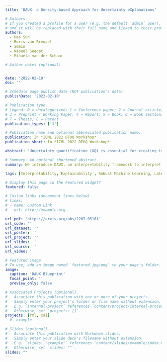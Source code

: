 ```yaml
---
title: 'DAUX: a Density-based Approach for Uncertainty eXplanations'

# Authors
# If you created a profile for a user (e.g. the default `admin` user), write the username (folder name) here
# and it will be replaced with their full name and linked to their profile.
authors:
  - Hao Sun
  - Boris van Breugel
  - admin
  - Nabeel Seedat
  - Mihaela van der Schaar

# Author notes (optional)


date: '2022-02-10'
doi: ''

# Schedule page publish date (NOT publication's date).
publishDate: '2022-02-10'

# Publication type.
# Legend: 0 = Uncategorized; 1 = Conference paper; 2 = Journal article;
# 3 = Preprint / Working Paper; 4 = Report; 5 = Book; 6 = Book section;
# 7 = Thesis; 8 = Patent
publication_types: ['1']

# Publication name and optional abbreviated publication name.
publication: In *ICML 2022 DFUQ Workshop*
publication_short: In *ICML 2022 DFUQ Workshop*

abstract: 'Uncertainty quantification (UQ) is essential for creating trustworthy machine learning models. Recent years have seen a steep rise in UQ methods that can flag suspicious examples, however, it is often unclear what exactly these methods identify. In this work, we propose an assumption-light method for interpreting UQ models themselves. We introduce the confusion density matrix -- a kernel-based approximation of the misclassification density -- and use this to categorize suspicious examples identified by a given UQ method into three classes: out-of-distribution (OOD) examples, boundary (Bnd) examples, and examples in regions of high in-distribution misclassification (IDM). Through extensive experiments, we shed light on existing UQ methods and show that the cause of the uncertainty differs across models. Additionally, we show how the proposed framework can make use of the categorized examples to improve predictive performance.'

# Summary. An optional shortened abstract.
summary: We introduce DAUX, an interpretability framework to interpret model uncertainty.

tags: [Interpretability, Explainability , Robust Machine Learning, Latent Representation, Uncertainty]

# Display this page in the Featured widget?
featured: false

# Custom links (uncomment lines below)
# links:
# - name: Custom Link
#   url: http://example.org

url_pdf: 'https://arxiv.org/abs/2207.05161'
url_code: ''
url_dataset: ''
url_poster: ''
url_project: ''
url_slides: ''
url_source: ''
url_video: ''

# Featured image
# To use, add an image named `featured.jpg/png` to your page's folder.
image:
  caption: 'DAUX Blueprint'
  focal_point: ''
  preview_only: false

# Associated Projects (optional).
#   Associate this publication with one or more of your projects.
#   Simply enter your project's folder or file name without extension.
#   E.g. `internal-project` references `content/project/internal-project/index.md`.
#   Otherwise, set `projects: []`.
projects: [rml, xai]
  #- example

# Slides (optional).
#   Associate this publication with Markdown slides.
#   Simply enter your slide deck's filename without extension.
#   E.g. `slides: "example"` references `content/slides/example/index.md`.
#   Otherwise, set `slides: ""`.
slides: ""
---
```

